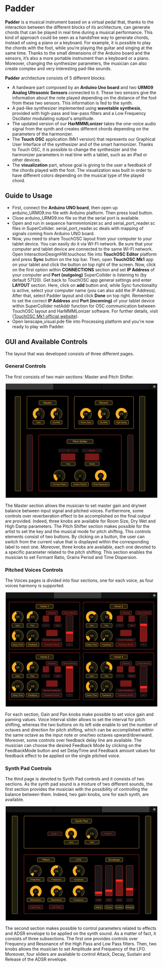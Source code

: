 # Padder
**Padder** is a musical instrument based on a virtual pedal that, thanks to the interaction between the different blocks of its architecture, can generate chords that can be played in real time during a musical performance. This kind of approach could be seen as a handsfree way to generate chords, instead of using a piano or a keyboard. For example, it is possible to play the chords with the foot, while you’re playing the guitar and singing at the same time. 
Thanks to the small dimensions of the Arduino board and the sensors, it’s also a more portable instrument than a keyboard or a piano. Moreover, changing the synthesizer parameters, the musician can also create complex and very interesting pad-like sounds.

**Padder** architecture consists of 5 different blocks:
- A hardware part composed by an **Arduino Uno board** and two **URM09 Analog Ultrasonic Sensors** connected to it. These two sensors give the information about the note played depending on the distance of the foot from these two sensors. This information is fed to the synth.
- A pad-like synthesizer implemented using **wavetable synthesis**, provided with high-pass and low-pass filters and a Low Frequency Oscillator modulating output's amplitude.
- The updated version of our **HarMMMLonizer** takes the one-voice audio signal from the synth and creates different chords depending on the parameters of the harmonizer.
- The **Touch OSC** application (Mk1 version) that represents our Graphical User Interface of the synthesizer and of the smart harmonizer. Thanks to Touch OSC, it is possible to change the synthesizer and the harmonizer parameters in real time with a tablet, such as an iPad or other devices.
- The **visualization** part, whose goal is giving to the user a feedback of the chords played with the foot. The visualization was built in order to have different colors depending on the musical type of the played chord.

## Guide to Usage
- First, connect the **Arduino UNO board**, then open up arduino_URM09.ino file with Arduino platform. Then press load button.
- Close arduino_URM09.ino file so that the serial port is available.
- Open and run in sequence harmmmlonizer.sc and serial_port_reader.sc files in SuperCollider. serial_port_reader.sc deals with mapping of signals coming from Arduino UNO board.
- Now, you need to share TouchOSC layout from your computer to your tablet device. You can easily do it via WI-FI network. Be sure that your computer and tablet device are connected to the same WI-FI network. Open InteractionDesignHW.touchosc file into **TouchOSC Editor** platform and press **Sync** button on the top bar. Then, open **TouchOSC Mk1** app on your tablet and click the button on top right of the screen. Now, click on the first option within **CONNECTIONS** section and set **IP Address** of your computer and **Port (outgoing)** SuperCollider is listening to (by default 57120). Get back to TouchOSC app general settings and enter **LAYOUT** section. Here, click on **add** button and, while Sync functionality is active, select your computer name (you can also add the IP Address). After that, select Padder layout and click **Done** on top right. Remember to set the correct **IP Address** and **Port (incoming)** of your tablet device within SuperCollider netAddr function for OSC communication between TouchOSC layout and HarMMMLonizer software. For further details, visit ([TouchOSC Mk1 official website](https://hexler.net/touchosc-mk1)).
- Open lanscape_visual.pde file into Processing platform and you're now ready to play with Padder.

## GUI and Available Controls
The layout that was developed consists of three different pages. 

### General Controls
The first consists of two main sections: Master and Pitch Shifter. 

<p align="center">
  <img width="500" height=auto src="./Assets/Images/GeneralControls-TouchOSC-GUI.png">
</p>

The Master section allows the musician to set master gain and dry/wet balance between input signal and pitched voices. Furthermore, some controls over reverberation effect to be accomplished on the final output are provided. Indeed, three knobs are available for Room Size, Dry Wet and High Damp parameters.
The Pitch Shifter section makes possible for the artist to set the key and the musical mode for pitch shifting. This controls elements consist of two buttons. By clicking on a button, the user can switch from the current value that is displayed within the corresponding label to next one. Moreover, three knobs are available, each one devoted to a specific parameter related to the pitch shifting. This section enables the musician to set Formant Ratio, Grains Period and Time Dispersion.

### Pitched Voices Controls
The Voices pages is divided into four sections, one for each voice, as four voices harmony is supported. 

<p align="center">
  <img width="500" height=auto src="./Assets/Images/PitchedVoicesControls-TouchOSC-GUI.png">
</p>

For each section, Gain and Pan knobs make possible to set voice gain and panning values. Voice Interval slider allows to set the interval for pitch shifting, whereas the two buttons on its left side enable to set the number of octaves and direction for pitch shifting, which can be accomplished within the same octave as the input note or one/two octaves upward/downward. 
Moreover, some controls over feedback delay line are available. The musician can choose the desired Feedback Mode by clicking on the FeedbackMode button and set DelayTime and Feedback amount values for feedback effect to be applied on the single pitched voice.

### Synth Pad Controls
The third page is devoted to Synth Pad controls and it consists of two sections.
As the synth pad sound is a mixture of two different sounds, the first section provides the musician with the possibility of controlling the balance between them. Indeed, two gain knobs, one for each synth, are available.

<p align="center">
  <img width="500" height=auto src="./Assets/Images/SynthPadControls-TouchOSC-GUI.png">
</p>

The second section makes possible to control parameters related to effects and ADSR envelope to be applied on the synth sound. As a matter of fact, it consists of three subsections. The first one provides controls over Frequency and Resonance of the High Pass and Low Pass filters. Then, two knobs allows the musician to set Amplitude and Frequency of the LFO. Moreover, four sliders are available to control Attack, Decay, Sustain and Release of the ADSR envelope.
